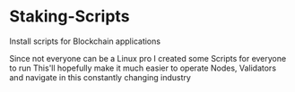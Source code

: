 # Staking-Scripts
Install scripts for Blockchain applications 

Since not everyone can be a Linux pro I created some Scripts for everyone to run
This'll hopefully make it much easier to operate Nodes, Validators and navigate 
in this constantly changing industry
